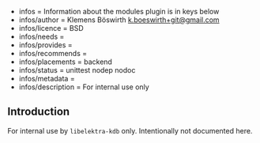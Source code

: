 - infos = Information about the modules plugin is in keys below
- infos/author = Klemens Böswirth <k.boeswirth+git@gmail.com>
- infos/licence = BSD
- infos/needs =
- infos/provides =
- infos/recommends =
- infos/placements = backend
- infos/status = unittest nodep nodoc
- infos/metadata =
- infos/description = For internal use only

## Introduction

For internal use by `libelektra-kdb` only.
Intentionally not documented here.
